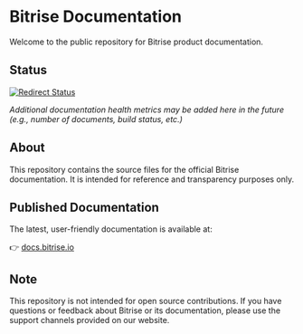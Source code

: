 # Bitrise Documentation

Welcome to the public repository for Bitrise product documentation.

## Status

[![Redirect Status](https://docs.bitrise.io/_redirects.svg)](https://docs.bitrise.io/_redirects.html)

_Additional documentation health metrics may be added here in the future (e.g., number of documents, build status, etc.)_

## About
This repository contains the source files for the official Bitrise documentation. It is intended for reference and transparency purposes only.

## Published Documentation
The latest, user-friendly documentation is available at:

👉 [docs.bitrise.io](https://docs.bitrise.io/)

## Note
This repository is not intended for open source contributions. If you have questions or feedback about Bitrise or its documentation, please use the support channels provided on our website.